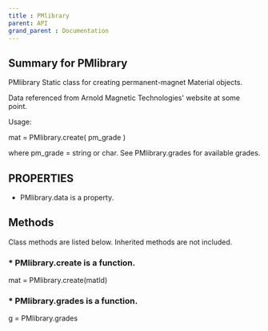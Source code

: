 ```yaml
---
title : PMlibrary
parent: API
grand_parent : Documentation
---
```

## Summary for PMlibrary
PMlibrary Static class for creating permanent-magnet Material objects.

Data referenced from Arnold Magnetic Technologies' website at some
point.

Usage:

mat = PMlibrary.create( pm_grade )

where pm_grade = string or char. See PMlibrary.grades for available
grades.
## PROPERTIES
* PMlibrary.data is a property.

## Methods
Class methods are listed below. Inherited methods are not included.
### * PMlibrary.create is a function.
mat = PMlibrary.create(matId)

### * PMlibrary.grades is a function.
g = PMlibrary.grades

